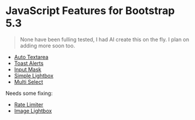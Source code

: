 # JavaScript Features for Bootstrap 5.3

> None have been fulling tested, I had AI create this on the fly. I plan on adding more soon too.

 - <a href="AutoTextarea/Example.html">Auto Textarea</a>
 - <a href="ToastAlerts/Example.html">Toast Alerts</a>
 - <a href="InputMask/Example.html">Input Mask</a>
 - <a href="SimpleLightbox/Example.html">Simple Lightbox</a>
 - <a href="MultiSelect/Example.html">Multi Select</a>

Needs some fixing:
 - <a href="RateLimiter/Example.html">Rate Limiter</a>
 - <a href="ImageLightbox/Example.html">Image Lightbox</a>